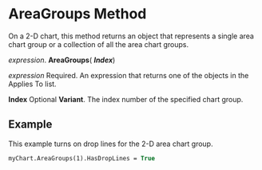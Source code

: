 
# AreaGroups Method

On a 2-D chart, this method returns an object that represents a single area chart group or a collection of all the area chart groups.

 _expression_. **AreaGroups**( **_Index_**)

 _expression_ Required. An expression that returns one of the objects in the Applies To list.

 **Index** Optional **Variant**. The index number of the specified chart group.

## Example

This example turns on drop lines for the 2-D area chart group.


```vb
myChart.AreaGroups(1).HasDropLines = True
```

